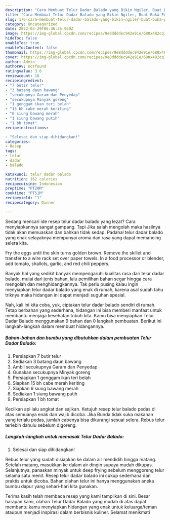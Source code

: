 ```yaml
---
description: "Cara Membuat Telur Dadar Balado yang Bikin Ngiler, Buat Buka Puasa Sempurna"
title: "Cara Membuat Telur Dadar Balado yang Bikin Ngiler, Buat Buka Puasa Sempurna"
slug: 176-cara-membuat-telur-dadar-balado-yang-bikin-ngiler-buat-buka-puasa-sempurna
category: Uncategorized
date: 2022-03-29T06:46:35.969Z
image: https://img-global.cpcdn.com/recipes/9e8ddddec942e91e/680x482cq70/telur-dadar-balado-foto-resep-utama.jpg
hideToc: false
enableToc: true
enableTocContent: false
thumbnail: https://img-global.cpcdn.com/recipes/9e8ddddec942e91e/680x482cq70/telur-dadar-balado-foto-resep-utama.jpg
cover: https://img-global.cpcdn.com/recipes/9e8ddddec942e91e/680x482cq70/telur-dadar-balado-foto-resep-utama.jpg
author: Admin
authorAv: notfound
ratingvalue: 3.6
reviewcount: 18
recipeingredient:
- "7 butir telur"
- "3 batang daun bawang"
- "secukupnya Garam dan Penyedap"
- "secukupnya Minyak goreng"
- "1 genggam ikan teri belah"
- "15 bh cabe merah keriting"
- "6 siung bawang merah"
- "1 siung bawang putih"
- "1 bh tomat"
recipeinstructions:

- "Selesai dan siap dihidangkan!"
categories:
- Resep
tags:
- telur
- dadar
- balado

katakunci: telur dadar balado 
nutrition: 162 calories
recipecuisine: Indonesian
preptime: "PT20M"
cooktime: "PT51M"
recipeyield: "1"
recipecategory: Dinner

---
```



Sedang mencari ide resep telur dadar balado yang lezat? Cara menyiapkannya sangat gampang. Tapi Jika salah mengolah maka hasilnya tidak akan memuaskan dan bahkan tidak sedap. Padahal telur dadar balado yang enak selayaknya mempunyai aroma dan rasa yang dapat memancing selera kita.


Fry the eggs until the skin turns golden brown. Remove the skillet and transfer to a wire rack set over paper towels. In a food processor or blender, add tomato, shallots, garlic, and red chili peppers.

Banyak hal yang sedikit banyak mempengaruhi kualitas rasa dari telur dadar balado, mulai dari jenis bahan, lalu pemilihan bahan segar hingga cara mengolah dan menghidangkannya. Tak perlu pusing kalau ingin menyiapkan telur dadar balado yang enak di rumah, karena asal sudah tahu triknya maka hidangan ini dapat menjadi suguhan spesial.


Nah, kali ini kita coba, yuk, ciptakan telur dadar balado sendiri di rumah. Tetap berbahan yang sederhana, hidangan ini bisa memberi manfaat untuk membantu menjaga kesehatan tubuh kita. Kamu bisa menyiapkan Telur Dadar Balado menggunakan 9 bahan dan 0 langkah pembuatan. Berikut ini langkah-langkah dalam membuat hidangannya.

<!--inarticleads1-->

##### Bahan-bahan dan bumbu yang dibutuhkan dalam pembuatan Telur Dadar Balado:

1. Persiapkan 7 butir telur
1. Sediakan 3 batang daun bawang
1. Ambil secukupnya Garam dan Penyedap
1. Gunakan secukupnya Minyak goreng
1. Persiapkan 1 genggam ikan teri belah
1. Siapkan 15 bh cabe merah keriting
1. Siapkan 6 siung bawang merah
1. Sediakan 1 siung bawang putih
1. Persiapkan 1 bh tomat


Kecilkan api lalu angkat dan sajikan. Ketujuh resep telur balado pedas di atas semuanya enak dan wajib dicoba. Jika Bunda tidak suka makanan yang terlalu pedas, jumlah cabenya bisa dikurangi sesuai selera. Rebus telur terlebih dahulu sebelum digoreng. 

<!--inarticleads2-->

##### Langkah-langkah untuk memasak Telur Dadar Balado:


1. Selesai dan siap dihidangkan!

Rebus telur yang sudah disiapkan ke dalam air mendidih hingga matang. Setelah matang, masukkan ke dalam air dingin supaya mudah dikupas. Selanjutnya, panaskan minyak untuk deep frying sebelum menggoreng telur selama satu menit. Resep telur dadar balado ini cukup sederhana dan praktis untuk dicoba. Bahan olahan telur ini hanya menggunakan aneka bumbu dapur yang sehari-hari kita gunakan. 

Terima kasih telah membaca resep yang kami tampilkan di sini. Besar harapan kami, olahan Telur Dadar Balado yang mudah di atas dapat membantu kamu menyiapkan hidangan yang enak untuk keluarga/teman ataupun menjadi inspirasi dalam berbisnis kuliner. Selamat menikmati
